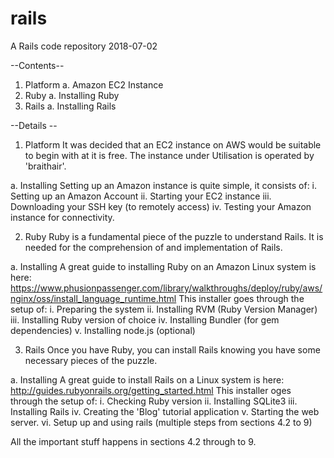 # rails
A Rails code repository
2018-07-02

--Contents--

1. Platform
	a. Amazon EC2 Instance 
2.  Ruby
  a. Installing Ruby
3.  Rails
  a. Installing Rails


--Details --
1. Platform
It was decided that an EC2 instance on AWS would be suitable to begin with at it is free.
The instance under Utilisation is operated by 'braithair'.

  a. Installing
  Setting up an Amazon instance is quite simple, it consists of:
    i.    Setting up an Amazon Account
    ii.   Starting your EC2 instance
    iii.  Downloading your SSH key (to remotely access)
    iv.   Testing your Amazon instance for connectivity.

2. Ruby
Ruby is a fundamental piece of the puzzle to understand Rails. It is needed for the comprehension of and implementation of Rails.

  a. Installing
  A great guide to installing Ruby on an Amazon Linux system is here:       https://www.phusionpassenger.com/library/walkthroughs/deploy/ruby/aws/nginx/oss/install_language_runtime.html
  This installer goes through the setup of:
    i.    Preparing the system
    ii.   Installing RVM (Ruby Version Manager)
    iii.  Installing Ruby version of choice
    iv.   Installing Bundler (for gem dependencies)
    v.    Installing node.js (optional)

3. Rails
Once you have Ruby, you can install Rails knowing you have some necessary pieces of the puzzle.

  a. Installing
  A great guide to install Rails on a Linux system is here:
  http://guides.rubyonrails.org/getting_started.html
  This installer oges through the setup of:
    i.    Checking Ruby version
    ii.   Installing SQLite3
    iii.  Installing Rails
    iv.   Creating the 'Blog' tutorial application
    v.    Starting the web server.
    vi.   Setup up and using rails (multiple steps from sections 4.2 to 9)
    
  All the important stuff happens in sections 4.2 through to 9.
